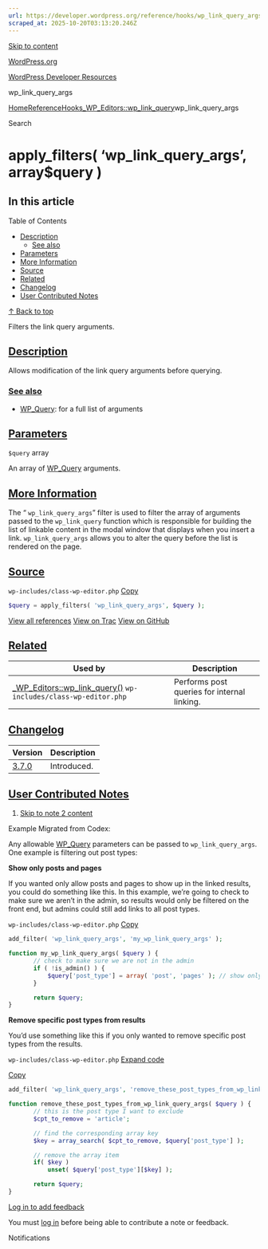 ```yaml
---
url: https://developer.wordpress.org/reference/hooks/wp_link_query_args
scraped_at: 2025-10-20T03:13:20.246Z
---
```


[Skip to content](https://developer.wordpress.org/reference/hooks/wp_link_query_args/#wp--skip-link--target)

[WordPress.org](https://wordpress.org/)

[WordPress Developer Resources](https://developer.wordpress.org/)

wp\_link\_query\_args


[Home](https://developer.wordpress.org/)[Reference](https://developer.wordpress.org/reference/)[Hooks](https://developer.wordpress.org/reference/hooks/)[\_WP\_Editors::wp\_link\_query](https://developer.wordpress.org/reference/classes/_wp_editors/wp_link_query/)wp\_link\_query\_args

Search

# apply\_filters( ‘wp\_link\_query\_args’, array$query )

## In this article

Table of Contents

- [Description](https://developer.wordpress.org/reference/hooks/wp_link_query_args/#description)
  - [See also](https://developer.wordpress.org/reference/hooks/wp_link_query_args/#see-also)
- [Parameters](https://developer.wordpress.org/reference/hooks/wp_link_query_args/#parameters)
- [More Information](https://developer.wordpress.org/reference/hooks/wp_link_query_args/#more-information)
- [Source](https://developer.wordpress.org/reference/hooks/wp_link_query_args/#source)
- [Related](https://developer.wordpress.org/reference/hooks/wp_link_query_args/#related)
- [Changelog](https://developer.wordpress.org/reference/hooks/wp_link_query_args/#changelog)
- [User Contributed Notes](https://developer.wordpress.org/reference/hooks/wp_link_query_args/#user-contributed-notes)

[↑ Back to top](https://developer.wordpress.org/reference/hooks/wp_link_query_args/#wp--skip-link--target)

Filters the link query arguments.

## [Description](https://developer.wordpress.org/reference/hooks/wp_link_query_args/\#description)

Allows modification of the link query arguments before querying.

### [See also](https://developer.wordpress.org/reference/hooks/wp_link_query_args/\#see-also)

- [WP\_Query](https://developer.wordpress.org/reference/classes/wp_query): for a full list of arguments

## [Parameters](https://developer.wordpress.org/reference/hooks/wp_link_query_args/\#parameters)

`$query` array

An array of [WP\_Query](https://developer.wordpress.org/reference/classes/wp_query/) arguments.

## [More Information](https://developer.wordpress.org/reference/hooks/wp_link_query_args/\#more-information)

The “ `wp_link_query_args`” filter is used to filter the array of arguments passed to the `wp_link_query` function which is responsible for building the list of linkable content in the modal window that displays when you insert a link. `wp_link_query_args` allows you to alter the query before the list is rendered on the page.

## [Source](https://developer.wordpress.org/reference/hooks/wp_link_query_args/\#source)

`wp-includes/class-wp-editor.php`
[Copy](https://developer.wordpress.org/reference/hooks/wp_link_query_args/#)

```php
$query = apply_filters( 'wp_link_query_args', $query );

```

[View all references](https://developer.wordpress.org/reference/files/wp-includes/class-wp-editor.php/) [View on Trac](https://core.trac.wordpress.org/browser/tags/6.8.3/src/wp-includes/class-wp-editor.php#L1813) [View on GitHub](https://github.com/WordPress/wordpress-develop/blob/6.8.3/src/wp-includes/class-wp-editor.php#L1813-L1813)

## [Related](https://developer.wordpress.org/reference/hooks/wp_link_query_args/\#related)

| Used by | Description |
| --- | --- |
| [\_WP\_Editors::wp\_link\_query()](https://developer.wordpress.org/reference/classes/_wp_editors/wp_link_query/) `wp-includes/class-wp-editor.php` | Performs post queries for internal linking. |

## [Changelog](https://developer.wordpress.org/reference/hooks/wp_link_query_args/\#changelog)

| Version | Description |
| --- | --- |
| [3.7.0](https://developer.wordpress.org/reference/since/3.7.0/) | Introduced. |

## [User Contributed Notes](https://developer.wordpress.org/reference/hooks/wp_link_query_args/\#user-contributed-notes)

1. [Skip to note 2 content](https://developer.wordpress.org/reference/hooks/wp_link_query_args/#comment-content-4846)



Example Migrated from Codex:



Any allowable [WP\_Query](https://developer.wordpress.org/reference/classes/wp_query/) parameters can be passed to `wp_link_query_args`. One example is filtering out post types:



**Show only posts and pages**



If you wanted only allow posts and pages to show up in the linked results, you could do something like this. In this example, we’re going to check to make sure we aren’t in the admin, so results would only be filtered on the front end, but admins could still add links to all post types.





`wp-includes/class-wp-editor.php`
[Copy](https://developer.wordpress.org/reference/hooks/wp_link_query_args/#)




```php
add_filter( 'wp_link_query_args', 'my_wp_link_query_args' );

function my_wp_link_query_args( $query ) {
       // check to make sure we are not in the admin
       if ( !is_admin() ) {
           $query['post_type'] = array( 'post', 'pages' ); // show only posts and pages
       }

       return $query;
}
```





**Remove specific post types from results**



You’d use something like this if you only wanted to remove specific post types from the results.





`wp-includes/class-wp-editor.php`
[Expand code](https://developer.wordpress.org/reference/hooks/wp_link_query_args/#)

[Copy](https://developer.wordpress.org/reference/hooks/wp_link_query_args/#)




```php
add_filter( 'wp_link_query_args', 'remove_these_post_types_from_wp_link_query_args' );

function remove_these_post_types_from_wp_link_query_args( $query ) {
       // this is the post type I want to exclude
       $cpt_to_remove = 'article';

       // find the corresponding array key
       $key = array_search( $cpt_to_remove, $query['post_type'] );

       // remove the array item
       if( $key )
           unset( $query['post_type'][$key] );

       return $query;
}
```







[Log in to add feedback](https://login.wordpress.org/?redirect_to=https%3A%2F%2Fdeveloper.wordpress.org%2Freference%2Fhooks%2Fwp_link_query_args%2F%3Freplytocom%3D4846%23feedback-editor-4846)


You must [log in](https://login.wordpress.org/?redirect_to=https%3A%2F%2Fdeveloper.wordpress.org%2Freference%2Fhooks%2Fwp_link_query_args%2F) before being able to contribute a note or feedback.

Notifications